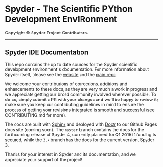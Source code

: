 # Spyder - The Scientific PYthon Development EnviRonment

Copyright © Spyder Project Contributors.

----

## Spyder IDE Documentation

This repo contains the up to date sources for the Spyder scientific development
environment's documentation. For more information about Spyder itself,
please see the [website](https://spyder-ide.github.io/) and the
[main repo](https://github.com/spyder-ide/spyder)

We welcome your contributions of corrections, additions and enhancements to
these docs, as they are very much a work in progress and we appreciate getting
our broad community involved wherever possible. To do so, simply submit a
PR with your changes and we'll be happy to review it; make sure you keep our
contributing guidelines in mind to ensure the process of getting your
revisions integrated is smooth and successful (see CONTRIBUTING.md for more).

The docs are built with
[Sphinx](http://www.sphinx-doc.org/en/stable/index.html)
and deployed with [Doctr](https://drdoctr.github.io/doctr/)
to our Github Pages docs site (coming soon). The ``master`` branch contains
the docs for the forthcoming release of Spyder 4, currently planned for
Q1 2019 if funding is secured, while the ``3.x`` branch has the docs for
the current version, Spyder 3.

Thanks for your interest in Spyder and its documentation, and we appreciate
your support of the project!
